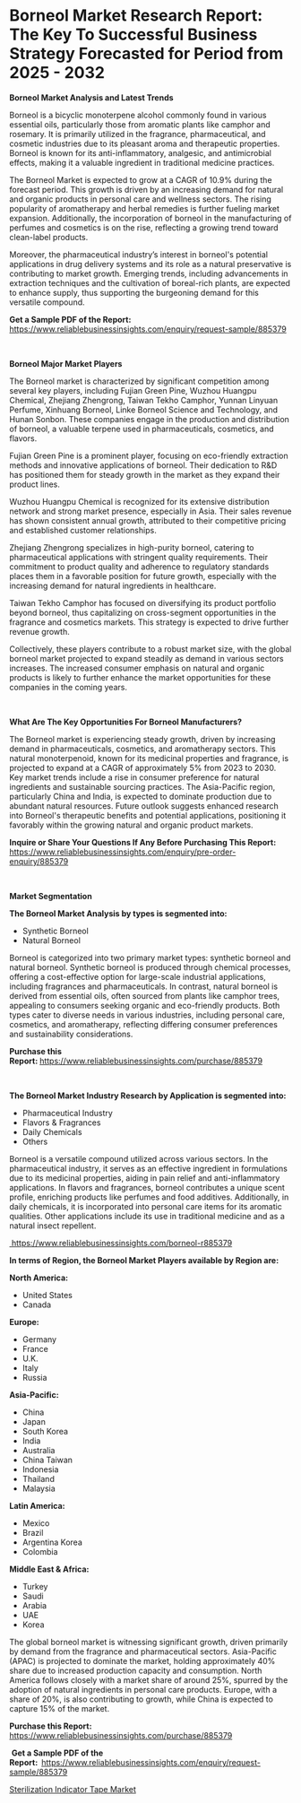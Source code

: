 <p><h1>Borneol Market Research Report: The Key To Successful Business Strategy Forecasted for Period from 2025 - 2032</h1></p><p><strong>Borneol Market Analysis and Latest Trends</strong></p>
<p><p>Borneol is a bicyclic monoterpene alcohol commonly found in various essential oils, particularly those from aromatic plants like camphor and rosemary. It is primarily utilized in the fragrance, pharmaceutical, and cosmetic industries due to its pleasant aroma and therapeutic properties. Borneol is known for its anti-inflammatory, analgesic, and antimicrobial effects, making it a valuable ingredient in traditional medicine practices.</p><p>The Borneol Market is expected to grow at a CAGR of 10.9% during the forecast period. This growth is driven by an increasing demand for natural and organic products in personal care and wellness sectors. The rising popularity of aromatherapy and herbal remedies is further fueling market expansion. Additionally, the incorporation of borneol in the manufacturing of perfumes and cosmetics is on the rise, reflecting a growing trend toward clean-label products.</p><p>Moreover, the pharmaceutical industry’s interest in borneol's potential applications in drug delivery systems and its role as a natural preservative is contributing to market growth. Emerging trends, including advancements in extraction techniques and the cultivation of boreal-rich plants, are expected to enhance supply, thus supporting the burgeoning demand for this versatile compound.</p></p>
<p><strong>Get a Sample PDF of the Report:&nbsp;</strong> <a href="https://www.reliablebusinessinsights.com/enquiry/request-sample/885379?utm_campaign=3109&utm_medium=2&utm_source=Github&utm_content=ia&utm_term=01042025&utm_id=borneol">https://www.reliablebusinessinsights.com/enquiry/request-sample/885379</a></p>
<p>&nbsp;</p>
<p><strong>Borneol Major Market Players</strong></p>
<p><p>The Borneol market is characterized by significant competition among several key players, including Fujian Green Pine, Wuzhou Huangpu Chemical, Zhejiang Zhengrong, Taiwan Tekho Camphor, Yunnan Linyuan Perfume, Xinhuang Borneol, Linke Borneol Science and Technology, and Hunan Sonbon. These companies engage in the production and distribution of borneol, a valuable terpene used in pharmaceuticals, cosmetics, and flavors.</p><p>Fujian Green Pine is a prominent player, focusing on eco-friendly extraction methods and innovative applications of borneol. Their dedication to R&D has positioned them for steady growth in the market as they expand their product lines.</p><p>Wuzhou Huangpu Chemical is recognized for its extensive distribution network and strong market presence, especially in Asia. Their sales revenue has shown consistent annual growth, attributed to their competitive pricing and established customer relationships.</p><p>Zhejiang Zhengrong specializes in high-purity borneol, catering to pharmaceutical applications with stringent quality requirements. Their commitment to product quality and adherence to regulatory standards places them in a favorable position for future growth, especially with the increasing demand for natural ingredients in healthcare.</p><p>Taiwan Tekho Camphor has focused on diversifying its product portfolio beyond borneol, thus capitalizing on cross-segment opportunities in the fragrance and cosmetics markets. This strategy is expected to drive further revenue growth.</p><p>Collectively, these players contribute to a robust market size, with the global borneol market projected to expand steadily as demand in various sectors increases. The increased consumer emphasis on natural and organic products is likely to further enhance the market opportunities for these companies in the coming years.</p></p>
<p>&nbsp;</p>
<p><strong>What Are The Key Opportunities For Borneol Manufacturers?</strong></p>
<p><p>The Borneol market is experiencing steady growth, driven by increasing demand in pharmaceuticals, cosmetics, and aromatherapy sectors. This natural monoterpenoid, known for its medicinal properties and fragrance, is projected to expand at a CAGR of approximately 5% from 2023 to 2030. Key market trends include a rise in consumer preference for natural ingredients and sustainable sourcing practices. The Asia-Pacific region, particularly China and India, is expected to dominate production due to abundant natural resources. Future outlook suggests enhanced research into Borneol's therapeutic benefits and potential applications, positioning it favorably within the growing natural and organic product markets.</p></p>
<p><strong>Inquire or Share Your Questions If Any Before Purchasing This Report:</strong> <a href="https://www.reliablebusinessinsights.com/enquiry/pre-order-enquiry/885379?utm_campaign=3109&utm_medium=2&utm_source=Github&utm_content=ia&utm_term=01042025&utm_id=borneol">https://www.reliablebusinessinsights.com/enquiry/pre-order-enquiry/885379</a></p>
<p>&nbsp;</p>
<p><strong>Market Segmentation</strong></p>
<p><strong>The Borneol Market Analysis by types is segmented into:</strong></p>
<p><ul><li>Synthetic Borneol</li><li>Natural Borneol</li></ul></p>
<p><p>Borneol is categorized into two primary market types: synthetic borneol and natural borneol. Synthetic borneol is produced through chemical processes, offering a cost-effective option for large-scale industrial applications, including fragrances and pharmaceuticals. In contrast, natural borneol is derived from essential oils, often sourced from plants like camphor trees, appealing to consumers seeking organic and eco-friendly products. Both types cater to diverse needs in various industries, including personal care, cosmetics, and aromatherapy, reflecting differing consumer preferences and sustainability considerations.</p></p>
<p><strong>Purchase this Report:&nbsp;</strong><a href="https://www.reliablebusinessinsights.com/purchase/885379?utm_campaign=3109&utm_medium=2&utm_source=Github&utm_content=ia&utm_term=01042025&utm_id=borneol">https://www.reliablebusinessinsights.com/purchase/885379</a></p>
<p>&nbsp;</p>
<p><strong>The Borneol Market Industry Research by Application is segmented into:</strong></p>
<p><ul><li>Pharmaceutical Industry</li><li>Flavors & Fragrances</li><li>Daily Chemicals</li><li>Others</li></ul></p>
<p><p>Borneol is a versatile compound utilized across various sectors. In the pharmaceutical industry, it serves as an effective ingredient in formulations due to its medicinal properties, aiding in pain relief and anti-inflammatory applications. In flavors and fragrances, borneol contributes a unique scent profile, enriching products like perfumes and food additives. Additionally, in daily chemicals, it is incorporated into personal care items for its aromatic qualities. Other applications include its use in traditional medicine and as a natural insect repellent.</p></p>
<p><a href="https://www.reliablebusinessinsights.com/borneol-r885379?utm_campaign=3109&utm_medium=2&utm_source=Github&utm_content=ia&utm_term=01042025&utm_id=borneol">&nbsp;https://www.reliablebusinessinsights.com/borneol-r885379</a></p>
<p><strong>In terms of Region, the Borneol Market Players available by Region are:</strong></p>
<p>
    <p> <strong> North America: </strong>
        <ul>
            <li>United States</li>
            <li>Canada</li>
        </ul>
        </p> 
    <p> <strong> Europe: </strong>
        <ul>
            <li>Germany</li>
            <li>France</li>
            <li>U.K.</li>
            <li>Italy</li>
            <li>Russia</li>
        </ul>
        </p> 
    <p> <strong> Asia-Pacific: </strong>
        <ul>
            <li>China</li>
            <li>Japan</li>
            <li>South Korea</li>
            <li>India</li>
            <li>Australia</li>
            <li>China Taiwan</li>
            <li>Indonesia</li>
            <li>Thailand</li>
            <li>Malaysia</li>
        </ul>
        </p> 
    <p> <strong> Latin America: </strong>
        <ul>
            <li>Mexico</li>
            <li>Brazil</li>
            <li>Argentina Korea</li>
            <li>Colombia</li>
        </ul>
        </p> 
    <p> <strong> Middle East & Africa: </strong>
        <ul>
            <li>Turkey</li>
            <li>Saudi</li>
            <li>Arabia</li>
            <li>UAE</li>
            <li>Korea</li>
        </ul>
    </p>
    </p>
<p><p>The global borneol market is witnessing significant growth, driven primarily by demand from the fragrance and pharmaceutical sectors. Asia-Pacific (APAC) is projected to dominate the market, holding approximately 40% share due to increased production capacity and consumption. North America follows closely with a market share of around 25%, spurred by the adoption of natural ingredients in personal care products. Europe, with a share of 20%, is also contributing to growth, while China is expected to capture 15% of the market.</p></p>
<p><strong>Purchase this Report: </strong><a href="https://www.reliablebusinessinsights.com/purchase/885379?utm_campaign=3109&utm_medium=2&utm_source=Github&utm_content=ia&utm_term=01042025&utm_id=borneol">https://www.reliablebusinessinsights.com/purchase/885379</a></p>
<p>&nbsp;<strong>Get a Sample PDF of the Report:&nbsp;&nbsp;</strong><a href="https://www.reliablebusinessinsights.com/enquiry/request-sample/885379?utm_campaign=3109&utm_medium=2&utm_source=Github&utm_content=ia&utm_term=01042025&utm_id=borneol">https://www.reliablebusinessinsights.com/enquiry/request-sample/885379</a></p>
<p><strong></strong></p>
<p><p><a href="https://github.com/vigoseiler/Market-Research-Report-List-1/blob/main/sterilization-indicator-tape-market.md?utm_campaign=3109&utm_medium=2&utm_source=Github&utm_content=ia&utm_term=01042025&utm_id=borneol">Sterilization Indicator Tape Market</a></p></p>